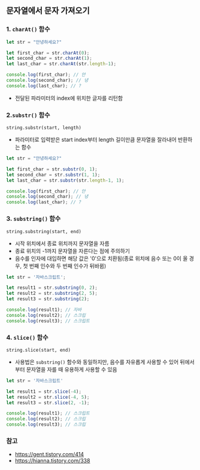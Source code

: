 ## 문자열에서 문자 가져오기

### 1. ```charAt()``` 함수
```javascript
let str = "안녕하세요?"

let first_char = str.charAt(0);
let second_char = str.charAt(1);
let last_char = str.charAt(str.length-1);

console.log(first_char); // 안
console.log(second_char); // 녕
console.log(last_char); // ?
```
- 전달된 파라미터의 index에 위치한 글자를 리턴함

### 2.```substr()``` 함수
```string.substr(start, length)```
- 파라미터로 입력받은 start index부터 length 길이만큼 문자열을 잘라내어 반환하는 함수
```javascript
let str = "안녕하세요?"

let first_char = str.substr(0, 1);
let second_char = str.substr(1, 1);
let last_char = str.substr(str.length-1, 1);

console.log(first_char); // 안
console.log(second_char); // 녕
console.log(last_char); // ?
```

### 3. ```substring()``` 함수
```string.substring(start, end)```
- 시작 위치에서 종료 위치까지 문자열을 자름
- 종료 위치의 -1까지 문자열을 자른다는 점에 주의하기
- 음수를 인자에 대입하면 해당 값은 '0'으로 치환됨(종료 위치에 음수 또는 0이 올 경우, 첫 번째 인수와 두 번째 인수가 뒤바뀜)
```javascript
let str = '자바스크립트';

let result1 = str.substring(0, 2); 
let result2 = str.substring(2, 5);
let result3 = str.substring(2);

console.log(result1); // 자바
console.log(result2); // 스크립
console.log(result3); // 스크립트
```
### 4. ```slice()``` 함수
```string.slice(start, end)```
- 사용법은 ```substring()``` 함수와 동일하지만, 음수를 자유롭게 사용할 수 있어 뒤에서부터 문자열을 자를 때 유용하게 사용할 수 있음
```javascript
let str = '자바스크립트'

let result1 = str.slice(-4);
let result2 = str.slice(-4, 5);
let result3 = str.slice(2, -1);

console.log(result1); // 스크립트
console.log(result2); // 스크립
console.log(result3); // 스크립
```
### 참고
- https://gent.tistory.com/414
- https://hianna.tistory.com/338

